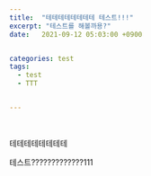 ```yaml
---
title:  "테테테테테테테테 테스트!!!"
excerpt: "테스트를 해볼까용?"
date:   2021-09-12 05:03:00 +0900


categories: test
tags:
  - test
  - TTT


---
```


<br/>

테테테테테테테테

테스트?????????????111

### 


